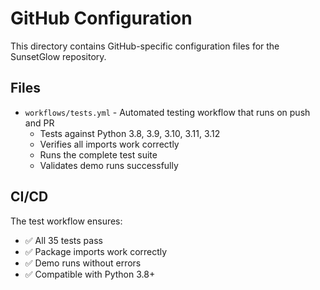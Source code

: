 # GitHub Configuration

This directory contains GitHub-specific configuration files for the SunsetGlow repository.

## Files

- `workflows/tests.yml` - Automated testing workflow that runs on push and PR
  - Tests against Python 3.8, 3.9, 3.10, 3.11, 3.12
  - Verifies all imports work correctly
  - Runs the complete test suite
  - Validates demo runs successfully

## CI/CD

The test workflow ensures:
- ✅ All 35 tests pass
- ✅ Package imports work correctly
- ✅ Demo runs without errors
- ✅ Compatible with Python 3.8+
